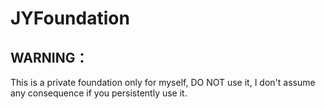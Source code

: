 # JYFoundation

## WARNING：
This is a private foundation only for myself, DO NOT use it, I don't assume any consequence if you persistently use it.
